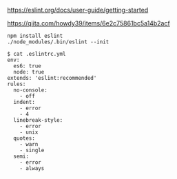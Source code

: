 
https://eslint.org/docs/user-guide/getting-started

https://qiita.com/howdy39/items/6e2c75861bc5a14b2acf

```
npm install eslint
./node_modules/.bin/eslint --init
```

```
$ cat .eslintrc.yml 
env:
  es6: true
  node: true
extends: 'eslint:recommended'
rules:
  no-console:
    - off
  indent:
    - error
    - 4
  linebreak-style:
    - error
    - unix
  quotes:
    - warn
    - single
  semi:
    - error
    - always
```
